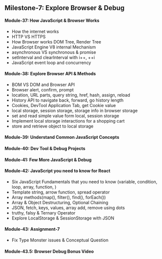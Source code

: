 ## Milestone-7: Explore Browser & Debug

#### Module-37: How JavaScript & Browser Works

- How the internet works
- HTTP VS HTTPS
- How Browser works DOM Tree, Render Tree
- JavaScript Engine V8 internal Mechanism
- asynchronous VS synchronous & promise
- setInterval and clearInterval with i++, ++i
- JavaScript event loop and concurrency

#### Module-38: Explore Browser API & Methods

- BOM VS DOM and Browser API
- Browser alert, confirm, prompt
- location, URL parts, query string, href, hash, assign, reload
- History API to navigate back, forward, go history length
- Cookies, DevTool Application Tab, get Cookie value
- local storage, session storage, storage info in browser storage
- set and read simple value form local, session storage
- Implement local storage interactions for a shopping cart
- store and retrieve object to local storage

#### Module-39: Understand Common JavaScript Concepts

#### Module-40: Dev Tool & Debug Projects

#### Module-41: Few More JavaScript & Debug

#### Module-42: JavaScript you need to know for React

- Six JavaScript Fundamentals that you need to know (variable, condition, loop, array, function, )
- Template string, arrow function, spread operator
- Array methods(map(), filter(), find(), forEach())
- Array & Object Destructuring, Optional Chaining
- JSON, fetch, keys, values, array add, remove using dots
- truthy, falsy & Ternary Operator
- Explore LocalStorage & SessionStorage with JSON

#### Module-43: Assignment-7

- Fix Type Monster issues & Conceptual Question

#### Module-43.5: Browser Debug Bonus Video
